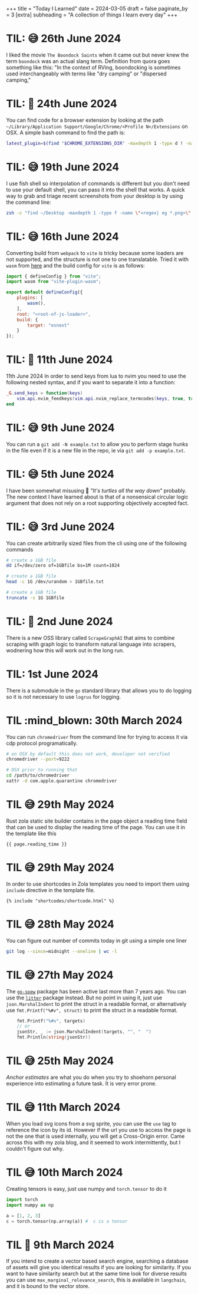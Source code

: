 +++
title = "Today I Learned"
date = 2024-03-05
draft = false
paginate_by = 3
[extra]
    subheading = "A collection of things I learn every day"
+++


# TIL: :sweat_smile: 26th June 2024
I liked the movie `The Boondock Saints` when it came out but never knew the term `boondock` was an actual slang term. Definition from quora goes something like this:
"In the context of RVing, boondocking is sometimes used interchangeably with terms like "dry camping" or "dispersed camping,"

# TIL: :exploding_head: 24th June 2024
You can find code for a browser extension by looking at the path `~/Library/Application Support/Google/Chrome/<Profile N>/Extensions` on OSX.
A simple bash command to find the path is:
```sh
latest_plugin=$(find "$CHROME_EXTENSIONS_DIR" -maxdepth 1 -type d ! -name "*Temp" ! -name "*Extensions" -exec stat -f '%B %N' {} + | sort -nr | tail -n 1 | cut -d' ' -f2-)
```

# TIL: :sweat_smile: 19th June 2024
I use fish shell so interpolation of commands is different but you don't need to use your default shell, you can pass it into the shell that works.
A quick way to grab and triage recent screenshots from your desktop is by using the command line:
```sh
zsh -c "find ~/Desktop -maxdepth 1 -type f -name \"<regex| eg *.png>\" -mtime -<days-ago|eg 2> -exec mv {} ~/Pictures/Screenshots \;"
```

# TIL: :sweat_smile: 16th June 2024
Converting build from `webpack` to `vite` is tricky because some loaders are not supported, and the structure is not one to one translatable. Tried it with `wasm` from [here](https://rustwasm.github.io/wasm-bindgen/examples/hello-world.html) and the build config for `vite` is as follows:
```js
import { defineConfig } from "vite";
import wasm from "vite-plugin-wasm";

export default defineConfig({
    plugins: [
        wasm(),
    ],
    root: "<root-of-js-loader>",
    build: {
        target: "esnext"
    }
});
```


# TIL: 🤯 11th June 2024
 11th June 2024
In order to send keys from lua to nvim you need to use the following nested syntax, and if you want to separate it into a function:
```lua
_G.send_keys = function(keys)
    vim.api.nvim_feedkeys(vim.api.nvim_replace_termcodes(keys, true, true, true), 'n', true)
end
```


# TIL: :sweat_smile: 9th June 2024

You can  run a `git add -N example.txt` to allow you to perform stage hunks in the file even if it is a new file in the repo, ie via `git add -p example.txt`. 

# TIL: :sweat_smile: 5th June 2024

I have been somewhat misusing :thinking: _"It's turtles all the way down"_ probably. The new context I have learned about is that of a nonsensical circular logic argument that does not rely on a root supporting objectively accepted fact. 

# TIL: :sweat_smile: 3rd June 2024

You can create arbitrarily sized files from the cli using one of the following commands
```sh
# create a 1GB file
dd if=/dev/zero of=1GBfile bs=1M count=1024

# create a 1GB file
head -c 1G /dev/urandom > 1GBfile.txt

# create a 1GB file
truncate -s 1G 1GBfile
```
# TIL: :thinking: 2nd June 2024

There is a new OSS library called `ScrapeGraphAI` that aims to combine scraping with graph logic to transform natural language into scrapers, wodnering how this will work out in the long run.

# TIL: 1st June 2024

There is a submodule in the `go` standard library that allows you to do logging so it is not necessary to use `logrus` for logging.

# TIL :mind_blown: 30th March 2024

You can run `chromedriver` from the command line for trying to access it via cdp protocol programatically.
```sh
# on OSX by default this does not work, developer not verified
chromedriver --port=9222

# OSX prior to running that
cd /path/to/chromedriver
xattr -d com.apple.quarantine chromedriver
```

# TIL :sweat_smile: 29th May 2024

Rust zola static site builder contains in the page object a reading time field that can be used to display the reading time of the page. You can use it in the template like this

```jinja
{{ page.reading_time }}
```

# TIL :sweat_smile: 29th May 2024

In order to use shortcodes in Zola templates you need to import them using `include` directive in the template file.

```jinja
{% include "shortcodes/shortcode.html" %}
``` 

# TIL 😅 28th May 2024

You can figure out number of commits today in git using a simple one liner
```bash
git log --since=midnight --oneline | wc -l
```

# TIL 😅 27th May 2024

The [`go-spew`](https://pkg.go.dev/github.com/davecgh/go-spew/spew) package has been active last more than 7 years ago. You can use the [`litter`](https://pkg.go.dev/github.com/sanity-io/litter) package instead. But no point in using it, just use `json.MarshalIndent` to print the struct in a readable format, or alternatively use `fmt.Printf("%#v", struct)` to print the struct in a readable format.

```go
    fmt.Printf("%#v", targets)
    // or
    jsonStr, _ := json.MarshalIndent(targets, "", "  ")
    fmt.Println(string(jsonStr))
```

# TIL 😅 25th May 2024

_Anchor estimates_ are what you do when you try to shoehorn personal experience into estimating a future task.
It is very error prone.

# TIL 😅 11th March 2024

When you load svg icons from a svg sprite, you can use the `use` tag to reference the icon by its id.
However if the url you use to access the page is not the one that is used internally, you will get a Cross-Origin error.
Came across this with my zola blog, and it seemed to work intermittently, but I couldn't figure out why.


# TIL 😅 10th March 2024

Creating tensors is easy, just use numpy and `torch.tensor` to do it
```python
import torch
import numpy as np

a = [1, 2, 3]
c = torch.tensor(np.array(a)) #  c is a tensor
```

# TIL 🤯 9th March 2024

If you intend to create a vector based search engine, searching a database of assets will give you identical results if you are looking for similarity. If you want to have similarity search but at the same time look for diverse results you can use `max_marginal_relevance_search`, this is available in `langchain`, and it is bound to the vector store. 

